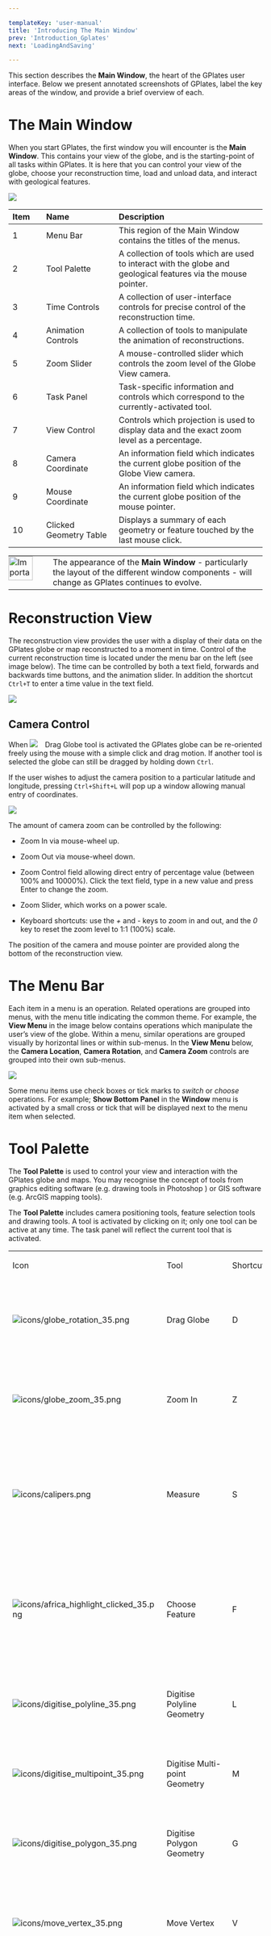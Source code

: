 ```yaml
---

templateKey: 'user-manual'
title: 'Introducing The Main Window'
prev: 'Introduction_Gplates'
next: 'LoadingAndSaving'

---
```


This section describes the **Main Window**, the heart of the GPlates user interface. Below we present annotated screenshots of GPlates, label the key areas of the window, and provide a brief overview of each.

The Main Window
===============

When you start GPlates, the first window you will encounter is the **Main Window**. This contains your view of the globe, and is the starting-point of all tasks within GPlates. It is here that you can control your view of the globe, choose your reconstruction time, load and unload data, and interact with geological features.

![](./screenshots/MainWindow-Callouts.png)

<table>
   <colgroup>
      <col style="width: 13%" />
      <col style="width: 28%" />
      <col style="width: 57%" />
   </colgroup>
   <thead>
      <tr class="header">
         <th style="text-align: left;">Item</th>
         <th style="text-align: left;">Name</th>
         <th style="text-align: left;">Description</th>
      </tr>
   </thead>
   <tbody>
      <tr class="odd">
         <td style="text-align: left;">1</td>
         <td style="text-align: left;">Menu Bar</td>
         <td style="text-align: left;">This region of the Main Window contains the titles of the menus.</td>
      </tr>
      <tr class="even">
         <td style="text-align: left;">2</td>
         <td style="text-align: left;">Tool Palette</td>
         <td style="text-align: left;">A collection of tools which are used to interact with the globe and geological features via the mouse pointer.</td>
      </tr>
      <tr class="odd">
         <td style="text-align: left;">3</td>
         <td style="text-align: left;">Time Controls</td>
         <td style="text-align: left;">A collection of user-interface controls for precise control of the reconstruction time.</td>
      </tr>
      <tr class="even">
         <td style="text-align: left;">4</td>
         <td style="text-align: left;">Animation Controls</td>
         <td style="text-align: left;">A collection of tools to manipulate the animation of reconstructions.</td>
      </tr>
      <tr class="odd">
         <td style="text-align: left;">5</td>
         <td style="text-align: left;">Zoom Slider</td>
         <td style="text-align: left;">A mouse-controlled slider which controls the zoom level of the Globe View camera.</td>
      </tr>
      <tr class="even">
         <td style="text-align: left;">6</td>
         <td style="text-align: left;">Task Panel</td>
         <td style="text-align: left;">Task-specific information and controls which correspond to the currently-activated tool.</td>
      </tr>
      <tr class="odd">
         <td style="text-align: left;">7</td>
         <td style="text-align: left;">View Control</td>
         <td style="text-align: left;">Controls which projection is used to display data and the exact zoom level as a percentage.</td>
      </tr>
      <tr class="even">
         <td style="text-align: left;">8</td>
         <td style="text-align: left;">Camera Coordinate</td>
         <td style="text-align: left;">An information field which indicates the current globe position of the Globe View camera.</td>
      </tr>
      <tr class="odd">
         <td style="text-align: left;">9</td>
         <td style="text-align: left;">Mouse Coordinate</td>
         <td style="text-align: left;">An information field which indicates the current globe position of the mouse pointer.</td>
      </tr>
      <tr class="even">
         <td style="text-align: left;">10</td>
         <td style="text-align: left;">Clicked Geometry Table</td>
         <td style="text-align: left;">Displays a summary of each geometry or feature touched by the last mouse click.</td>
      </tr>
   </tbody>
</table>

<table>
   <tbody>
      <tr>
         <td class="icon" style="width:5rem; display:inline-table;">
            <img src="./images/icons/important.png" alt="Important" style="width:3rem;">
         </td>
         <td class="content">The appearance of the <strong>Main Window</strong> - particularly the layout of the different window components - will change as GPlates continues to evolve.</td>
      </tr>
   </tbody>
</table>

Reconstruction View
===================

The reconstruction view provides the user with a display of their data on the GPlates globe or map reconstructed to a moment in time. Control of the current reconstruction time is located under the menu bar on the left (see image below). The time can be controlled by both a text field, forwards and backwards time buttons, and the animation slider. In addition the shortcut `Ctrl+T` to enter a time value in the text field.

![](./screenshots/ReconstructionView-DynTopo.png)

Camera Control
--------------

When <span style="display:inline-block;width:30px;"><img src='./icons/globe_rotation_35.png' /> </span>Drag Globe tool is activated the GPlates globe can be re-oriented freely using the mouse with a simple click and drag motion. If another tool is selected the globe can still be dragged by holding down `Ctrl`.

If the user wishes to adjust the camera position to a particular latitude and longitude, pressing `Ctrl+Shift+L` will pop up a window allowing manual entry of coordinates.

![](screenshots/SetCameraViewpoint.png)

The amount of camera zoom can be controlled by the following:

-   Zoom In via mouse-wheel up.

-   Zoom Out via mouse-wheel down.

-   Zoom Control field allowing direct entry of percentage value (between 100% and 10000%). Click the text field, type in a new value and press Enter to change the zoom.

-   Zoom Slider, which works on a power scale.

-   Keyboard shortcuts: use the *+* and *-* keys to zoom in and out, and the *0* key to reset the zoom level to 1:1 (100%) scale.

The position of the camera and mouse pointer are provided along the bottom of the reconstruction view.

The Menu Bar
============

Each item in a menu is an operation. Related operations are grouped into menus, with the menu title indicating the common theme. For example, the **View Menu** in the image below contains operations which manipulate the user’s view of the globe. Within a menu, similar operations are grouped visually by horizontal lines or within sub-menus. In the **View Menu** below, the **Camera Location**, **Camera Rotation**, and **Camera Zoom** controls are grouped into their own sub-menus.

![](screenshots/Menu-View-Camera.png)

Some menu items use check boxes or tick marks to *switch* or *choose* operations. For example; **Show Bottom Panel** in the **Window** menu is activated by a small cross or tick that will be displayed next to the menu item when selected.

Tool Palette
============

The **Tool Palette** is used to control your view and interaction with the GPlates globe and maps. You may recognise the concept of tools from graphics editing software (e.g. drawing tools in Photoshop ) or GIS software (e.g. ArcGIS mapping tools).

The **Tool Palette** includes camera positioning tools, feature selection tools and drawing tools. A tool is activated by clicking on it; only one tool can be active at any time. The task panel will reflect the current tool that is activated.

<table>
   <colgroup>
      <col style="width: 11%" />
      <col style="width: 22%" />
      <col style="width: 11%" />
      <col style="width: 55%" />
   </colgroup>
   <tbody>
      <tr class="odd">
         <td>
            <p>Icon</p>
         </td>
         <td>
            <p>Tool</p>
         </td>
         <td>
            <p>Shortcut</p>
         </td>
         <td>
            <p>Operation</p>
         </td>
      </tr>
      <tr class="even">
         <td>
            <p><img src="icons/globe_rotation_35.png" alt="icons/globe_rotation_35.png" /></p>
         </td>
         <td>
            <p>Drag Globe</p>
         </td>
         <td>
            <p>D</p>
         </td>
         <td>
            <p>Drag to re-orient the globe. <code>Shift+drag</code> to rotate the globe</p>
         </td>
      </tr>
      <tr class="odd">
         <td>
            <p><img src="icons/globe_zoom_35.png" alt="icons/globe_zoom_35.png" /></p>
         </td>
         <td>
            <p>Zoom In</p>
         </td>
         <td>
            <p>Z</p>
         </td>
         <td>
            <p>Click to zoom in. <code>Shift+click</code> to zoom out. <code>Ctrl+drag</code> to re-orient the globe</p>
         </td>
      </tr>
      <tr class="even">
         <td>
            <p><img src="icons/calipers.png" alt="icons/calipers.png" /></p>
         </td>
         <td>
            <p>Measure</p>
         </td>
         <td>
            <p>S</p>
         </td>
         <td>
            <p>Click to measure distance between points, or measure the selected feature’s geometry</p>
         </td>
      </tr>
      <tr class="odd">
         <td>
            <p><img src="icons/africa_highlight_clicked_35.png" alt="icons/africa_highlight_clicked_35.png" /></p>
         </td>
         <td>
            <p>Choose Feature</p>
         </td>
         <td>
            <p>F</p>
         </td>
         <td>
            <p>Click a geometry to choose a feature. <code>Shift+click</code> to query immediately. Ctrl+drag to re-orient globe</p>
         </td>
      </tr>
      <tr class="even">
         <td>
            <p><img src="icons/digitise_polyline_35.png" alt="icons/digitise_polyline_35.png" /></p>
         </td>
         <td>
            <p>Digitise Polyline Geometry</p>
         </td>
         <td>
            <p>L</p>
         </td>
         <td>
            <p>Click to draw a new vertex. <code>Ctrl+drag</code> to re-orient the globe</p>
         </td>
      </tr>
      <tr class="odd">
         <td>
            <p><img src="icons/digitise_multipoint_35.png" alt="icons/digitise_multipoint_35.png" /></p>
         </td>
         <td>
            <p>Digitise Multi-point Geometry</p>
         </td>
         <td>
            <p>M</p>
         </td>
         <td>
            <p>Click to draw a new point. <code>Ctrl+drag</code> to re-orient the globe</p>
         </td>
      </tr>
      <tr class="even">
         <td>
            <p><img src="icons/digitise_polygon_35.png" alt="icons/digitise_polygon_35.png" /></p>
         </td>
         <td>
            <p>Digitise Polygon Geometry</p>
         </td>
         <td>
            <p>G</p>
         </td>
         <td>
            <p>Click to draw a new vertex. <code>Ctrl+drag</code> to re-orient the globe</p>
         </td>
      </tr>
      <tr class="odd">
         <td>
            <p><img src="icons/move_vertex_35.png" alt="icons/move_vertex_35.png" /></p>
         </td>
         <td>
            <p>Move Vertex</p>
         </td>
         <td>
            <p>V</p>
         </td>
         <td>
            <p>Drag to move a vertex of the current feature. You can still drag the globe around</p>
         </td>
      </tr>
      <tr class="even">
         <td>
            <p><img src="icons/insert_vertex_35.png" alt="icons/insert_vertex_35.png" /></p>
         </td>
         <td>
            <p>Insert Vertex</p>
         </td>
         <td>
            <p>I</p>
         </td>
         <td>
            <p>Insert a new vertex into the feature geometry</p>
         </td>
      </tr>
      <tr class="odd">
         <td>
            <p><img src="icons/delete_vertex_35.png" alt="icons/delete_vertex_35.png" /></p>
         </td>
         <td>
            <p>Delete Vertex</p>
         </td>
         <td>
            <p>X</p>
         </td>
         <td>
            <p>Remove a vertex from a multi-point, polyline or polygon geometry</p>
         </td>
      </tr>
      <tr class="even">
         <td>
            <p><img src="icons/split_geometry_35.png" alt="icons/split_geometry_35.png" /></p>
         </td>
         <td>
            <p>Split Feature</p>
         </td>
         <td>
            <p>T</p>
         </td>
         <td>
            <p>Click to split the geometry of the selected feature at a point to create two features</p>
         </td>
      </tr>
      <tr class="odd">
         <td>
            <p><img src="icons/plate_move_pole_35.png" alt="icons/plate_move_pole_35.png" /></p>
         </td>
         <td>
            <p>Move Pole</p>
         </td>
         <td>
            <p>O</p>
         </td>
         <td>
            <p>Change the pole location used by the Modify Reconstruction Pole tool</p>
         </td>
      </tr>
      <tr class="even">
         <td>
            <p><img src="icons/africa_pole_rotation_35.png" alt="icons/africa_pole_rotation_35.png" /></p>
         </td>
         <td>
            <p>Modify Reconstruction Pole</p>
         </td>
         <td>
            <p>P</p>
         </td>
         <td>
            <p>Drag or <code>Shift+drag</code> the current geometry to modify its reconstruction pole. <code>Ctrl+drag</code> to re-orient the globe by holding down <code>Ctrl</code></p>
         </td>
      </tr>
      <tr class="odd">
         <td>
            <p><img src="icons/topology_build_line_35.png" alt="icons/topology_build_line_35.png" /></p>
         </td>
         <td>
            <p>Build New Line Topology</p>
         </td>
         <td>
            <p>H</p>
         </td>
         <td>
            <p>Create a new dynamic polyline (for use as a section in a dynamically closing plate polygon) by adding sections of other features that define a line</p>
         </td>
      </tr>
      <tr class="even">
         <td>
            <p><img src="icons/africa_topology_final_build2.png" alt="icons/africa_topology_final_build2.png" /></p>
         </td>
         <td>
            <p>Build New Boundary Topology</p>
         </td>
         <td>
            <p>B</p>
         </td>
         <td>
            <p>Create a new dynamically closing plate polygon by adding sections of other features (and dynamic polylines) that define a boundary</p>
         </td>
      </tr>
      <tr class="odd">
         <td>
            <p><img src="icons/topology_build_network.png" alt="icons/topology_build_network.png" /></p>
         </td>
         <td>
            <p>Build New Network Topology</p>
         </td>
         <td>
            <p>N</p>
         </td>
         <td>
            <p>Create a new dynamic deforming network topology from an existing or new polygon</p>
         </td>
      </tr>
      <tr class="even">
         <td>
            <p><img src="icons/africa_topology_final_edit2.png" alt="icons/africa_topology_final_edit2.png" /></p>
         </td>
         <td>
            <p>Edit Topology Sections</p>
         </td>
         <td>
            <p>E</p>
         </td>
         <td>
            <p>Edit the selected topological feature’s sections</p>
         </td>
      </tr>
      <tr class="odd">
         <td>
            <p><img src="icons/small_circle_35.png" alt="icons/small_circle_35.png" /></p>
         </td>
         <td>
            <p>Create Small Circle</p>
         </td>
         <td>
            <p>C</p>
         </td>
         <td>
            <p>Create small circles using mouse to define centre and radii, or enter manually, or generate centre from a stage pole</p>
         </td>
      </tr>
      <tr class="even">
         <td>
            <p><img src="icons/africa_highlight_clicked_35.png" alt="icons/africa_highlight_clicked_35.png" /></p>
         </td>
         <td>
            <p>Select Hellinger Geometries</p>
         </td>
         <td>
            <p>Q</p>
         </td>
         <td>
            <p>Select the geometries for the Hellinger. Launches the Hellinger dialog.</p>
         </td>
      </tr>
      <tr class="odd">
         <td>
            <p><img src="icons/africa_pole_rotation_35.png" alt="icons/africa_pole_rotation_35.png" /></p>
         </td>
         <td>
            <p>Adjust Pole Estimate</p>
         </td>
         <td>
            <p>R</p>
         </td>
         <td>
            <p>Adjust the pole estimate for the hellinger tool by clicking the bottom of the pole symbol and dragging to desired location on the globe.</p>
         </td>
      </tr>
   </tbody>
</table>

The tools are arranged into groups (tabs in the **Tool Palette**). For example the **Digitisation** group is used when digitising new geometries and the **Feature Inspection** group is used when querying existing features. Some tools appear in more than one group. For example the **Move Vertex** tool appears in both the **Digitisation** and **Feature Inspection** groups since it is used in the **Digitisation** group to modify newly digitised geometries and it is used in the **Feature Inspection** group to modify geometries of existing features.

![](screenshots/ToolPaletteDigitisationMoveVertex.png) ![](screenshots/ToolPaletteFeatureInspectionMoveVertex.png)

The availability of certain tools within a group can change depending on what you currently have selected. For instance, the **Modify Reconstruction Pole** tool can only be used once a feature to be modified has been selected with the **Choose Feature** tool. - See the [Pole Manipulation chapter](/docs/user-manual/Pole_Manipulation/) for more information on how to modify reconstruction poles.

The tools are also accessible via the **Tools** menu which also shows the shortcut key for each tool. The **Tools** menu also contains a check box **Use Small Icons** that reduces the size of the tool icons in the **Tool Palette**. This is useful if your screen resolution is low enough to force the bottom tools off the screen - this can happen if you are using a low-resolution screen projector.

List of Menu Operations
=======================

-   A description of the operations within each menu will be explained in further detail in their respective chapters.

-   Shortcut keys are listed beside some menu items. On macOS, please substitute the `Command` (⌘) key in place of `Ctrl`.

<table>
   <tbody>
      <tr>
         <td class="icon" style="width:5rem; display:inline-table;">
            <img src="./images/icons/note.png" alt="Note" style="width:3rem;">
         </td>
         <td class="content">Clicking on a menu item from the list below will take you to the appropriate chapter for further information</td>
      </tr>
   </tbody>
</table>


File
----

-   [Open Feature Collection](/docs/user-manual/LoadingAndSaving/) `[Ctrl+O]`

-   [Open Project](/docs/user-manual/Projects_and_Recent_Sessions/)

-   [Save Project](/docs/user-manual/Projects_and_Recent_Sessions/)

-   [Save Project As](/docs/user-manual/Projects_and_Recent_Sessions/)

-   [Open Recent Session](/docs/user-manual/Projects_and_Recent_Sessions/)

-   [Clear Session](/docs/user-manual/Projects_and_Recent_Sessions/)

-   Import

    -   [Import Raster](/docs/user-manual/Import/)

    -   [Import Time-Dependent Raster](/docs/user-manual/Import/)

-   Connect WFS

-   [Manage Feature Collections](docs//user-manual/LoadingAndSaving/) `[Ctrl+M]`

-   [View Read Errors](/docs/user-manual/LoadingAndSaving/)

-   Quit `[Ctrl+Q]`

Edit
----

-   Undo `[Ctrl+Z]`

    Undo the last geometry edit performed by a Digitisation tool (eg, undo adding a point).

-   Redo `[Ctrl+Y]`

    Redo the last undo of a geometry edit performed by a Digitisation tool (eg, redo adding a point).

-   [Query Feature](/docs/user-manual/Interacting_Features/) `[Ctrl+R]`

-   [Edit Feature](/docs/user-manual/Interacting_Features/) `[Ctrl+E]`

-   [Copy Geometry to Digitise Tool](/docs/user-manual/Interacting_Features/)

-   [Clone Feature](/docs/user-manual/Interacting_Features/)

-   [Delete Feature](/docs/user-manual/Interacting_Features/) `[Delete]`

-   Clear Selection | Clear Geometry | Clear Quick Measure | Clear | Reset Rotation `[Ctrl+K]`

    This menu item differs depending on which tool in the **Tool Palette** is currently selected, and
    is only present for the following tools:

    - *Choose Feature* - **Clear Selection** is displayed and it will unselect any currently selected feature.

    - *Digitise New (Polygon | Polyline | Multi-point) Geometry* - **Clear Geometry** is displayed and
      it will clear the geometry currently being digitised.

    - *Build New (Line | Boundary | Network) Topology* - **Clear** is displayed and it will clear any
       topology currently being built.

    - *Edit Topology Sections* - **Clear** is displayed and it will clear any topology currently being edited.

    - *Modify Reconstruction Pole* - **Reset Rotation** is displayed and it will reset (to zero) the current
      rotation being manipulated. - See [Pole Manipulation](/docs/user-manual/Pole_Manipulation/) for more.

-   Preferences `[Ctrl+Comma]`

View
----

-   [Set Projection](/docs/user-manual/Controlling_View/)

-   [Camera Location](/docs/user-manual/Controlling_View/)

    -   Set Location `[Ctrl+Shift+L]`

    -   Move Up

    -   Move Down

    -   Move Left

    -   Move Right

-   [Camera Rotation](/docs/user-manual/Controlling_View/)

    -   Rotate Clockwise `]`

    -   Rotate Anti-clockwise `[`

    -   Reset Orientation `^`

-   [Camera Zoom](/docs/user-manual/Controlling_View/)

    -   Set Zoom

    -   Zoom In `+`

    -   Zoom Out `-`

    -   Reset Zoom `0`

-   [Configure Text Overlay](/docs/user-manual/Controlling_View/)

-   [Configure Velocity Legend Overlay](/docs/user-manual/Controlling_View/)

-   [Configure Graticules](/docs/user-manual/Controlling_View/)

-   [Choose Background Colour](/docs/user-manual/Controlling_View/)

-   Show Stars

    Select this to show stars in the background of the 3D globe (stars are not visible in the 2D map views).

-   [Geometry Visibility](/docs/user-manual/Controlling_View/)

    -   Show Static Points

    -   Show Static Lines

    -   Show Static Polygons

    -   Show Static Multipoints

    -   Show Topological Sections

    -   Show Topological Lines

    -   Show Topological Polygons

    -   Show Topological Networks

    -   Show Velocity Arrows

    -   Show Rasters

    -   Show 3D Scalar Fields

    -   Show Scalar Coverages

Features
--------

-   [Manage Colouring](/docs/user-manual/Controlling_View/#5-manage-colouring)

-   [Load Symbol file (.sym)](/docs/user-manual/Controlling_View/#6-symbol-file)

-   [Unload Symbol file](/docs/user-manual/Controlling_View/#6-symbol-file)

-   [View Total Reconstruction Sequences](/docs/user-manual/TotalReconstructionSequences/)

-   [View Shapfile Attributes](/docs/user-manual/Shapefiles/)

-   Create VGP

-   [Assign Plate IDs](/docs/user-manual/Interacting_Features/#30-assign-plate-ids)

-   [Generate Deforming Mesh Points](/docs/user-manual/CrustalDeformation/#3-generate-deforming-mesh-points)

-   [Generate Velocity Domain Points](/docs/user-manual/Interacting_Features/#31-generate-velocity-domain-points)
   
    -   CitcomS

    -   Terra

    -   Latitude Longitude

Reconstruction
--------------

-   [Reconstruct to Time](/docs/user-manual/Reconstructions/#reconstruction-menu) `[Ctrl+T]`

-   [Step Backward One Frame](/docs/user-manual/Reconstructions/#reconstruction-menu) `[Ctrl+Shift+I]`

-   [Step Forward One Frame](/docs/user-manual/Reconstructions/#reconstruction-menu) `[Ctrl+I]`

-   [Reset Animation](/docs/user-manual/Reconstructions/#reconstruction-menu)

-   [Play Animation](/docs/user-manual/Reconstructions/#reconstruction-menu)

-   [Configure Animation](/docs/user-manual/Reconstructions/#reconstruction-menu)

-   [Specify Anchored Plate ID](/docs/user-manual/Reconstructions/#reconstruction-menu) `[Ctrl+D]`

-   [View Total Reconstruction Poles](/docs/user-manual/Reconstructions/#reconstruction-menu) `[Ctrl+P]`

-   [Export](/docs/user-manual/Export/)

Utilities
---------

-   Calculate Reconstruction Pole

    Calculate a reconstruction pole from a virtual geomagnetic pole.

-   Calculate Finite Rotation

    Opens a dialog to calculate the addition or difference of two finite rotations, or to calculate
    a finite rotation between two points, or to rotate a point using a finite rotation.

-   [Open Kinematics Tool](/docs/user-manual/KinematicsTool/) `[Ctrl+Shift+K]`

-   [Open Python Console](/docs/user-manual/Python/#python-console) `[F12]`

Tools
-----

-   [Use Small Icons](#tool-palette)

-   [Drag Globe](#tool-palette) `[D]`

-   [Zoom In](#tool-palette) `[Z]`

-   [Measure](#tool-palette) `[S]`

-   [Choose Feature](#tool-palette) `[F]`

-   [Digitise New Polyline Geometry](#tool-palette) `[L]`

-   [Digitise New Multi-point Geometry](#tool-palette) `[M]`

-   [Digitise New Polygon Geometry](#tool-palette) `[G]`

-   [Move Vertex](#tool-palette) `[V]`

-   [Insert Vertex](#tool-palette) `[I]`

-   [Delete Vertex](#tool-palette) `[X]`

-   [Split Feature](#tool-palette) `[T]`

-   [Build New Line Topology](#tool-palette) `[H]`

-   [Build New Boundary Topology](#tool-palette) `[B]`

-   [Build New Network Topology](#tool-palette) `[N]`

-   [Edit Topology Sections](#tool-palette) `[E]`

-   [Move Pole](#tool-palette) `[O]`

-   [Modify Reconstruction Pole](#tool-palette) `[P]`

-   [Create Small Circle](#tool-palette) `[C]`

-   [Select Hellinger Geometries](#tool-palette) `[Q]`

-   [Adjust Pole Estimate](#tool-palette) `[R]`

Window
------

-   [Open New Window](/docs/user-manual/Controlling_View/#4-window-menu) `[Ctrl+N]`

-   [Show Layers](/docs/user-manual/Controlling_View/#4-window-menu) `[Ctrl+L]`

-   [Log](/docs/user-manual/Controlling_View/#4-window-menu)

-   [Show Bottom Panel](/docs/user-manual/Controlling_View/#4-window-menu)

-   [Full Screen](/docs/user-manual/Controlling_View/#4-window-menu) `[F11]`

Help
----

-   View Online Documentation

    View the [main documentation](/docs/) web page.

-   About

    View information about GPlates such as version and license.

-   About Data Sources

    View a web page describing the GPlates data sets.

